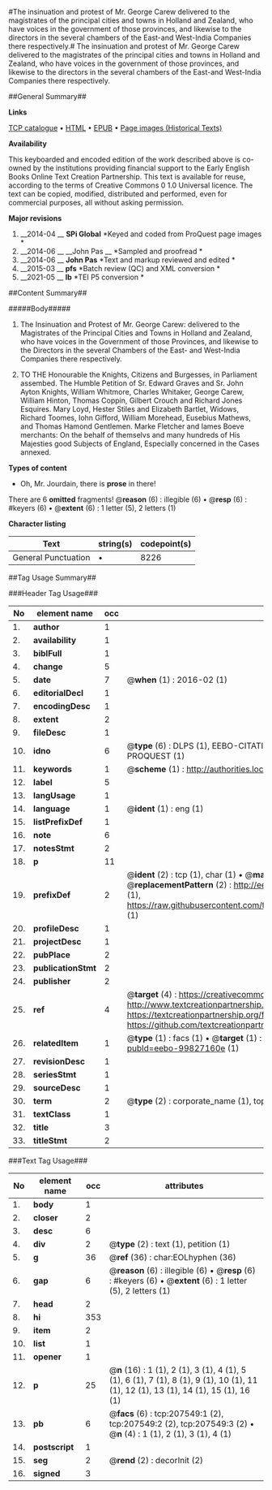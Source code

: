 #The insinuation and protest of Mr. George Carew delivered to the magistrates of the principal cities and towns in Holland and Zealand, who have voices in the government of those provinces, and likewise to the directors in the several chambers of the East-and West-India Companies there respectively.#
The insinuation and protest of Mr. George Carew delivered to the magistrates of the principal cities and towns in Holland and Zealand, who have voices in the government of those provinces, and likewise to the directors in the several chambers of the East-and West-India Companies there respectively.

##General Summary##

**Links**

[TCP catalogue](http://www.ota.ox.ac.uk/tcp/)  • 
[HTML](http://tei.it.ox.ac.uk/tcp/Texts-HTML/free/B18/B18491.html)  • 
[EPUB](http://tei.it.ox.ac.uk/tcp/Texts-EPUB/free/B18/B18491.epub) • 
[Page images (Historical Texts)](https://historicaltexts.jisc.ac.uk/eebo-99827160e)

**Availability**

This keyboarded and encoded edition of the work described above is co-owned by the
    institutions providing financial support to the Early English Books Online Text Creation
    Partnership. This text is available for reuse, according to the terms of  Creative Commons 0 1.0 Universal
    licence. The text can be copied, modified, distributed and performed, even for commercial
    purposes, all without asking permission.

**Major revisions**

1. __2014-04 __ __SPi Global__ *Keyed and coded from ProQuest page images *
1. __2014-06 __ __John Pas __ *Sampled and proofread *
1. __2014-06 __ __John Pas__ *Text and markup reviewed and edited *
1. __2015-03 __ __pfs__ *Batch review (QC) and XML conversion *
1. __2021-05 __ __lb__ *TEI P5 conversion *

##Content Summary##

#####Body#####

1. The Insinuation and Protest of Mr. George Carew: delivered to the Magistrates of the Principal Cities and Towns in Holland and Zealand, who have voices in the Government of those Provinces, and likewise to the Directors in the several Chambers of the East- and West-India Companies there respectively.

1. TO THE Honourable the Knights, Citizens and Burgesses, in Parliament assembed. The Humble Petition of Sr. Edward Graves and Sr. John Ayton Knights, William Whitmore, Charles Whitaker, George Carew, William Hinton, Thomas Coppin, Gilbert Crouch and Richard Jones Esquires. Mary Loyd, Hester Stiles and Elizabeth Bartlet, Widows, Richard Toomes, Iohn Gifford, William Morehead, Eusebius Mathews, and Thomas Hamond Gentlemen. Marke Fletcher and Iames Boeve merchants: On the behalf of themselvs and many hundreds of His Majesties good Subjects of England, Especially concerned in the Cases annexed.

**Types of content**

  * Oh, Mr. Jourdain, there is **prose** in there!

There are 6 **omitted** fragments! 
 @__reason__ (6) : illegible (6)  •  @__resp__ (6) : #keyers (6)  •  @__extent__ (6) : 1 letter (5), 2 letters (1)

**Character listing**


|Text|string(s)|codepoint(s)|
|---|---|---|
|General Punctuation|•|8226|

##Tag Usage Summary##

###Header Tag Usage###

|No|element name|occ|attributes|
|---|---|---|---|
|1.|__author__|1||
|2.|__availability__|1||
|3.|__biblFull__|1||
|4.|__change__|5||
|5.|__date__|7| @__when__ (1) : 2016-02 (1)|
|6.|__editorialDecl__|1||
|7.|__encodingDesc__|1||
|8.|__extent__|2||
|9.|__fileDesc__|1||
|10.|__idno__|6| @__type__ (6) : DLPS (1), EEBO-CITATION (1), VID (1), EEBO-PROQUEST (1), STC (1), PROQUEST (1)|
|11.|__keywords__|1| @__scheme__ (1) : http://authorities.loc.gov/ (1)|
|12.|__label__|5||
|13.|__langUsage__|1||
|14.|__language__|1| @__ident__ (1) : eng (1)|
|15.|__listPrefixDef__|1||
|16.|__note__|6||
|17.|__notesStmt__|2||
|18.|__p__|11||
|19.|__prefixDef__|2| @__ident__ (2) : tcp (1), char (1)  •  @__matchPattern__ (2) : ([0-9\-]+):([0-9IVX]+) (1), (.+) (1)  •  @__replacementPattern__ (2) : http://eebo.chadwyck.com/downloadtiff?vid=$1&page=$2 (1), https://raw.githubusercontent.com/textcreationpartnership/Texts/master/tcpchars.xml#$1 (1)|
|20.|__profileDesc__|1||
|21.|__projectDesc__|1||
|22.|__pubPlace__|2||
|23.|__publicationStmt__|2||
|24.|__publisher__|2||
|25.|__ref__|4| @__target__ (4) : https://creativecommons.org/publicdomain/zero/1.0/ (1), http://www.textcreationpartnership.org/docs/. (1), https://textcreationpartnership.org/faq/#faq05 (1), https://github.com/textcreationpartnership (1)|
|26.|__relatedItem__|1| @__type__ (1) : facs (1)  •  @__target__ (1) : https://data.historicaltexts.jisc.ac.uk/view?pubId=eebo-99827160e (1)|
|27.|__revisionDesc__|1||
|28.|__seriesStmt__|1||
|29.|__sourceDesc__|1||
|30.|__term__|2| @__type__ (2) : corporate_name (1), topical_term (1)|
|31.|__textClass__|1||
|32.|__title__|3||
|33.|__titleStmt__|2||


###Text Tag Usage###

|No|element name|occ|attributes|
|---|---|---|---|
|1.|__body__|1||
|2.|__closer__|2||
|3.|__desc__|6||
|4.|__div__|2| @__type__ (2) : text (1), petition (1)|
|5.|__g__|36| @__ref__ (36) : char:EOLhyphen (36)|
|6.|__gap__|6| @__reason__ (6) : illegible (6)  •  @__resp__ (6) : #keyers (6)  •  @__extent__ (6) : 1 letter (5), 2 letters (1)|
|7.|__head__|2||
|8.|__hi__|353||
|9.|__item__|2||
|10.|__list__|1||
|11.|__opener__|1||
|12.|__p__|25| @__n__ (16) : 1 (1), 2 (1), 3 (1), 4 (1), 5 (1), 6 (1), 7 (1), 8 (1), 9 (1), 10 (1), 11 (1), 12 (1), 13 (1), 14 (1), 15 (1), 16 (1)|
|13.|__pb__|6| @__facs__ (6) : tcp:207549:1 (2), tcp:207549:2 (2), tcp:207549:3 (2)  •  @__n__ (4) : 1 (1), 2 (1), 3 (1), 4 (1)|
|14.|__postscript__|1||
|15.|__seg__|2| @__rend__ (2) : decorInit (2)|
|16.|__signed__|3||
